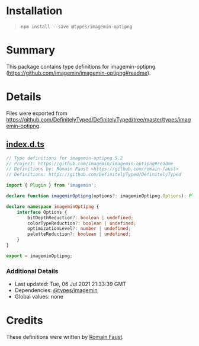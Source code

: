 # Installation
> `npm install --save @types/imagemin-optipng`

# Summary
This package contains type definitions for imagemin-optipng (https://github.com/imagemin/imagemin-optipng#readme).

# Details
Files were exported from https://github.com/DefinitelyTyped/DefinitelyTyped/tree/master/types/imagemin-optipng.
## [index.d.ts](https://github.com/DefinitelyTyped/DefinitelyTyped/tree/master/types/imagemin-optipng/index.d.ts)
````ts
// Type definitions for imagemin-optipng 5.2
// Project: https://github.com/imagemin/imagemin-optipng#readme
// Definitions by: Romain Faust <https://github.com/romain-faust>
// Definitions: https://github.com/DefinitelyTyped/DefinitelyTyped

import { Plugin } from 'imagemin';

declare function imageminOptipng(options?: imageminOptipng.Options): Plugin;

declare namespace imageminOptipng {
    interface Options {
        bitDepthReduction?: boolean | undefined;
        colorTypeReduction?: boolean | undefined;
        optimizationLevel?: number | undefined;
        paletteReduction?: boolean | undefined;
    }
}

export = imageminOptipng;

````

### Additional Details
 * Last updated: Tue, 06 Jul 2021 21:33:39 GMT
 * Dependencies: [@types/imagemin](https://npmjs.com/package/@types/imagemin)
 * Global values: none

# Credits
These definitions were written by [Romain Faust](https://github.com/romain-faust).
